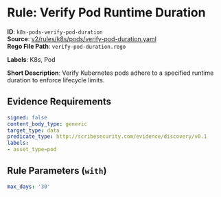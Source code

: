 # Rule: Verify Pod Runtime Duration

**ID**: `k8s-pods-verify-pod-duration`  
**Source**: [v2/rules/k8s/pods/verify-pod-duration.yaml](https://github.com/scribe-public/sample-policies/v2/rules/k8s/pods/verify-pod-duration.yaml)  
**Rego File Path**: `verify-pod-duration.rego`  

**Labels**: K8s, Pod

**Short Description**: Verify Kubernetes pods adhere to a specified runtime duration to enforce lifecycle limits.

## Evidence Requirements

```yaml
signed: false
content_body_type: generic
target_type: data
predicate_type: http://scribesecurity.com/evidence/discovery/v0.1
labels:
- asset_type=pod
```
## Rule Parameters (`with`)

```yaml
max_days: '30'
```
